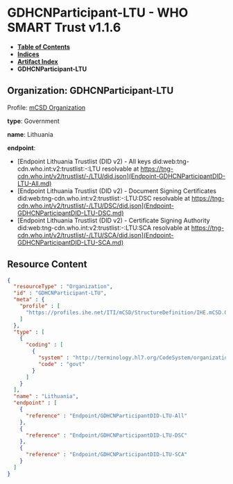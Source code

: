 # GDHCNParticipant-LTU - WHO SMART Trust v1.1.6

* [**Table of Contents**](toc.md)
* [**Indices**](indices.md)
* [**Artifact Index**](artifacts.md)
* **GDHCNParticipant-LTU**

## Organization: GDHCNParticipant-LTU

Profile: [mCSD Organization](https://profiles.ihe.net/ITI/mCSD/4.0.0/StructureDefinition-IHE.mCSD.Organization.html)

**type**: Government

**name**: Lithuania

**endpoint**: 

* [Endpoint Lithuania Trustlist (DID v2) - All keys did:web:tng-cdn.who.int:v2:trustlist:-:LTU resolvable at https://tng-cdn.who.int/v2/trustlist/-/LTU/did.json](Endpoint-GDHCNParticipantDID-LTU-All.md)
* [Endpoint Lithuania Trustlist (DID v2) - Document Signing Certificates did:web:tng-cdn.who.int:v2:trustlist:-:LTU:DSC resolvable at https://tng-cdn.who.int/v2/trustlist/-/LTU/DSC/did.json](Endpoint-GDHCNParticipantDID-LTU-DSC.md)
* [Endpoint Lithuania Trustlist (DID v2) - Certificate Signing Authority did:web:tng-cdn.who.int:v2:trustlist:-:LTU:SCA resolvable at https://tng-cdn.who.int/v2/trustlist/-/LTU/SCA/did.json](Endpoint-GDHCNParticipantDID-LTU-SCA.md)



## Resource Content

```json
{
  "resourceType" : "Organization",
  "id" : "GDHCNParticipant-LTU",
  "meta" : {
    "profile" : [
      "https://profiles.ihe.net/ITI/mCSD/StructureDefinition/IHE.mCSD.Organization"
    ]
  },
  "type" : [
    {
      "coding" : [
        {
          "system" : "http://terminology.hl7.org/CodeSystem/organization-type",
          "code" : "govt"
        }
      ]
    }
  ],
  "name" : "Lithuania",
  "endpoint" : [
    {
      "reference" : "Endpoint/GDHCNParticipantDID-LTU-All"
    },
    {
      "reference" : "Endpoint/GDHCNParticipantDID-LTU-DSC"
    },
    {
      "reference" : "Endpoint/GDHCNParticipantDID-LTU-SCA"
    }
  ]
}

```
